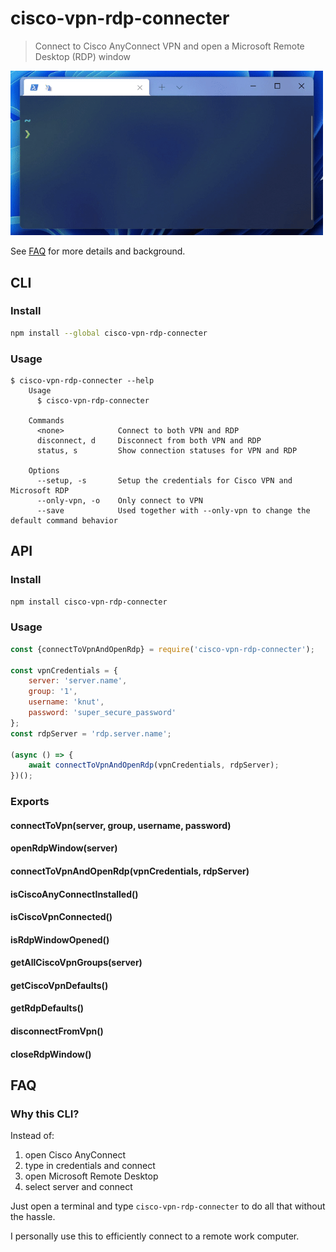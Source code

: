 # cisco-vpn-rdp-connecter
> Connect to Cisco AnyConnect VPN and open a Microsoft Remote Desktop (RDP) window

<img src="media/demo.gif" width="500">

See [FAQ](#faq) for more details and background.

## CLI
### Install
```sh
npm install --global cisco-vpn-rdp-connecter
```

### Usage
```
$ cisco-vpn-rdp-connecter --help
    Usage
      $ cisco-vpn-rdp-connecter

    Commands
      <none>            Connect to both VPN and RDP
      disconnect, d     Disconnect from both VPN and RDP
      status, s         Show connection statuses for VPN and RDP

    Options
      --setup, -s       Setup the credentials for Cisco VPN and Microsoft RDP
      --only-vpn, -o    Only connect to VPN
      --save            Used together with --only-vpn to change the default command behavior
```

## API
### Install
```sh
npm install cisco-vpn-rdp-connecter
```

### Usage
```js
const {connectToVpnAndOpenRdp} = require('cisco-vpn-rdp-connecter');

const vpnCredentials = {
    server: 'server.name',
    group: '1',
    username: 'knut',
    password: 'super_secure_password'
};
const rdpServer = 'rdp.server.name';

(async () => {
    await connectToVpnAndOpenRdp(vpnCredentials, rdpServer);
})();
```

### Exports
#### connectToVpn(server, group, username, password)
#### openRdpWindow(server)
#### connectToVpnAndOpenRdp(vpnCredentials, rdpServer)
#### isCiscoAnyConnectInstalled()
#### isCiscoVpnConnected()
#### isRdpWindowOpened()
#### getAllCiscoVpnGroups(server)
#### getCiscoVpnDefaults()
#### getRdpDefaults()
#### disconnectFromVpn()
#### closeRdpWindow()

## FAQ
### Why this CLI?
Instead of:
1. open Cisco AnyConnect
2. type in credentials and connect
3. open Microsoft Remote Desktop
4. select server and connect

Just open a terminal and type `cisco-vpn-rdp-connecter` to do all that without the hassle.

I personally use this to efficiently connect to a remote work computer.
